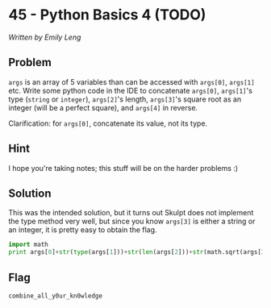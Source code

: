 # 45 - Python Basics 4 (TODO)

*Written by Emily Leng*

## Problem

`args` is an array of 5 variables than can be accessed with `args[0]`, `args[1]` etc. Write some python code in the IDE to concatenate `args[0]`, `args[1]`'s type (`string` or `integer`), `args[2]`'s length, `args[3]`'s square root as an integer (will be a perfect square), and `args[4]` in reverse.

Clarification: for `args[0]`, concatenate its value, not its type.

## Hint

I hope you're taking notes; this stuff will be on the harder problems :)

## Solution
This was the intended solution, but it turns out Skulpt does not implement the type method very well, but since you know `args[3]` is either a string or an integer, it is pretty easy to obtain the flag.

```python
import math
print args[0]+str(type(args[1]))+str(len(args[2]))+str(math.sqrt(args[3]))+str(args[4][::-1])
```

## Flag

`combine_all_y0ur_kn0wledge`
